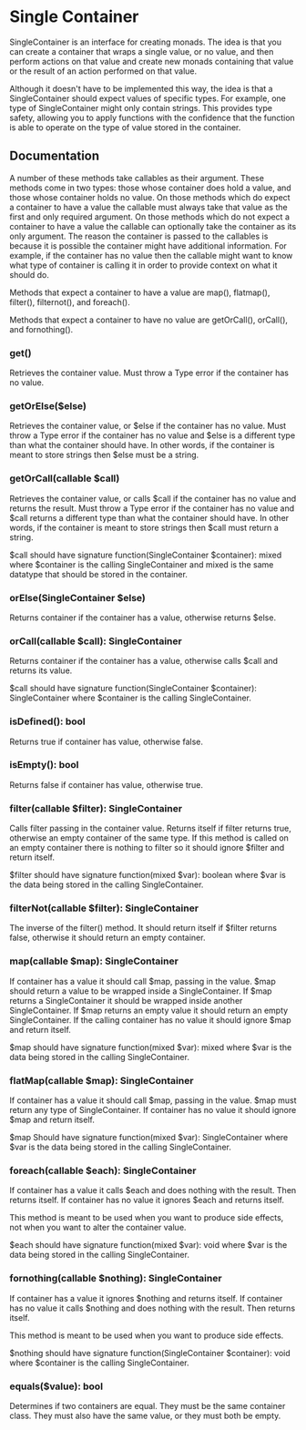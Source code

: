 Single Container
================

SingleContainer is an interface for creating monads. The idea is that you can create a container 
that wraps a single value, or no value, and then perform actions on that value and create new monads 
containing that value or the result of an action performed on that value.

Although it doesn't have to be implemented this way, the idea is that a SingleContainer should expect values of 
specific types. For example, one type of SingleContainer might only contain strings. This provides type safety, 
allowing you to apply functions with the confidence that the function is able to operate on the type of value
stored in the container.

Documentation
-------------

A number of these methods take callables as their argument. These methods come in two types: those whose container 
does hold a value, and those whose container holds no value. On those methods which do expect a container to have 
a value the callable must always take that value as the first and only required argument. On those methods which do 
not expect a container to have a value the callable can optionally take the container as its only argument. The reason 
the container is passed to the callables is because it is possible the container might have additional information. 
For example, if the container has no value then the callable might want to know what type of container is calling it 
in order to provide context on what it should do.

Methods that expect a container to have a value are map(), flatmap(), filter(), filternot(), and foreach().

Methods that expect a container to have no value are getOrCall(), orCall(), and fornothing().

### get()

Retrieves the container value. Must throw a Type error if the container has no value.

### getOrElse($else)

Retrieves the container value, or $else if the container has no value. Must throw a Type error if the 
container has no value and $else is a different type than what the container should have. In other words, 
if the container is meant to store strings then $else must be a string.

### getOrCall(callable $call)

Retrieves the container value, or calls $call if the container has no value and returns the result. Must 
throw a Type error if the container has no value and $call returns a different type than what the container 
should have. In other words, if the container is meant to store strings then $call must return a string.

$call should have signature function(SingleContainer $container): mixed 
where $container is the calling SingleContainer and mixed is the same datatype that should be stored 
in the container.

### orElse(SingleContainer $else)

Returns container if the container has a value, otherwise returns $else.

### orCall(callable $call): SingleContainer

Returns container if the container has a value, otherwise calls $call and returns its value.

$call should have signature function(SingleContainer $container): SingleContainer where $container is the 
calling SingleContainer.

### isDefined(): bool

Returns true if container has value, otherwise false.

### isEmpty(): bool

Returns false if container has value, otherwise true.

### filter(callable $filter): SingleContainer

Calls filter passing in the container value. Returns itself if filter returns true, otherwise an empty container of 
the same type. If this method is called on an empty container there is nothing to filter so it should ignore $filter 
and return itself.

$filter should have signature function(mixed $var): boolean where $var is the data 
being stored in the calling SingleContainer. 

### filterNot(callable $filter): SingleContainer

The inverse of the filter() method. It should return itself if $filter returns false, otherwise it should return 
an empty container.

### map(callable $map): SingleContainer

If container has a value it should call $map, passing in the value. $map should return a value to be 
wrapped inside a SingleContainer. If $map returns a SingleContainer it should be wrapped inside another 
SingleContainer. If $map returns an empty value it should return an empty SingleContainer. If the calling container 
has no value it should ignore $map and return itself.

$map should have signature function(mixed $var): mixed where $var is the data being 
stored in the calling SingleContainer.

### flatMap(callable $map): SingleContainer

If container has a value it should call $map, passing in the value. $map must return any type of 
SingleContainer. If container has no value it should ignore $map and return itself.

$map Should have signature function(mixed $var): SingleContainer where $var is the data 
being stored in the calling SingleContainer.

### foreach(callable $each): SingleContainer

If container has a value it calls $each and does nothing with the result. Then returns itself. 
If container has no value it ignores $each and returns itself.

This method is meant to be used when you want to produce side effects, not when you want to alter the container value.

$each should have signature function(mixed $var): void where $var is the data being 
stored in the calling SingleContainer.

### fornothing(callable $nothing): SingleContainer

If container has a value it ignores $nothing and returns itself. If container has no value it calls $nothing and 
does nothing with the result. Then returns itself.

This method is meant to be used when you want to produce side effects.

$nothing should have signature function(SingleContainer $container): void where $container is the calling 
SingleContainer.

### equals($value): bool

Determines if two containers are equal. They must be the same container class. They must also have the same value, 
or they must both be empty.
